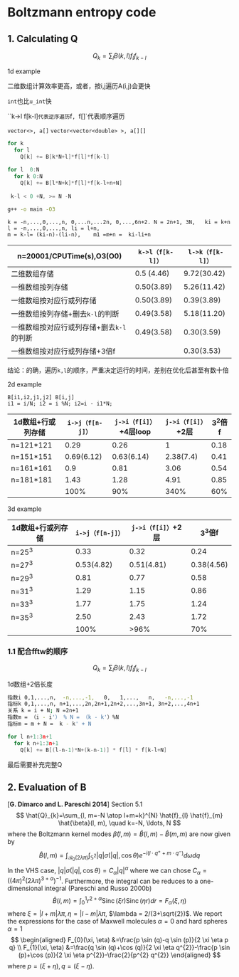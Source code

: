 # Boltzmann entropy code

## 1. Calculating Q

$$
Q_k = \sum_l B(k,l) f_l f_{k-l}
$$



1d example

二维数组计算效率更高，或者，按i,j遍历A(i,j)会更快

`int`也比`u_int`快

``k->l f[k-l]`代表逆序遍历`f`, `f[]`代表顺序遍历

`vector<>, a[]` `vector<vector<double> >, a[][]` 

```cpp
for k
  for l
    Q[k] += B[k*N+l]*f[l]*f[k-l]
    
for l  0:N
  for k 0:N
    Q[k] += B[l*N+k]*f[l]*f[k-l+n+N]
    
 k-l < 0 +N, >= N -N
```

```sh
g++ -o main -O3 
```

```
k = -n,...,0,...,n, 0,...n,...2n, 0,...,6n+2. N = 2n+1, 3N,   ki = k+n
l = -n,...,0,...,n, li = l+n, 
m = k-l= (ki-n)-(li-n),    m1 =m+n =  ki-li+n
```



| n=20001/CPUTime(s),O3(O0)                | `k->l（f[k-l]）` | `l->k（f[k-l]）` |
| ---------------------------------------- | ---------------- | ---------------- |
| 二维数组存储                             | 0.5 (4.46)       | 9.72(30.42)      |
| 一维数组按列存储                         | 0.50(3.89)       | 5.26(11.42)      |
| 一维数组按对应行或列存储                 | 0.50(3.89)       | 0.39(3.89)       |
| 一维数组按列存储+删去`k-l`的判断         | 0.49(3.58)       | 5.18(11.20)      |
| 一维数组按对应行或列存储+删去`k-l`的判断 | 0.49(3.58)       | 0.30(3.59)       |
| 一维数组按对应行或列存储+3倍f            |                  | 0.30(3.53)       |

结论：的确，遍历`k,l`的顺序，严重决定运行的时间，差别在优化后甚至有数十倍

2d example

````
B[i1,i2,j1,j2] B[i,j]
i1 = i/N; i2 = i %N; i2=i - i1*N;
````



| 1d数组+行或列存储 | `i->j（f[n-j]）` | `j->i（f[i]）`+4层loop | `j->i（f[i]）`+2层 | $3^2$倍f |
| ----------------- | ---------------- | ---------------------- | ------------------ | -------- |
| n=121*121         | 0.29             | 0.26                   | 1                  | 0.18     |
| n=151*151         | 0.69(6.12)       | 0.63(6.14)             | 2.38(7.4)          | 0.41     |
| n=161*161         | 0.9              | 0.81                   | 3.06               | 0.54     |
| n=181*181         | 1.43             | 1.28                   | 4.91               | 0.85     |
|                   | 100%             | 90%                    | 340%               | 60%      |



3d example

| 1d数组+行或列存储 | `i->j（f[n-j]）` | `j->i（f[i]）`+2层 | $3^3$倍f   |
| ----------------- | ---------------- | ------------------ | ---------- |
| n=$25^3$          | 0.33             | 0.32               | 0.24       |
| n=$27^3$          | 0.53(4.82)       | 0.51(4.81)         | 0.38(4.56) |
| n=$29^3$          | 0.81             | 0.77               | 0.58       |
| n=$31^3$          | 1.29             | 1.15               | 0.86       |
| n=$33^3$          | 1.77             | 1.75               | 1.24       |
| n=$35^3$          | 2.50             | 2.43               | 1.72       |
|                   | 100%             | >96%               | 70%        |



### 1.1 配合fftw的顺序

$$
Q_k = \sum_l B(k,l) f_l f_{k-l}
$$

1d数组+2倍长度

```sh
指数i 0,1,...,n,  -n,...,-1,   0,   1,...,   n,   -n,...,-1
指标k 0,1,...,n, n+1,...,2n,2n+1,2n+2,...,3n+1, 3n+2,...,4n+1
关系 k = i + N; N =2n+1
指数m = （i - i'） % N = （k - k'）%N
指标m = m + N =  k - k' + N
```

```cpp
for l n+1:3n+1
  for k n+1:3n+1
    Q[k] += B[(l-n-1)*N+(k-n-1)] * f[l] * f[k-l+N]
```
最后需要补充完整Q

## 2. Evaluation of B

[**G. Dimarco and L. Pareschi 2014**] Section 5.1
$$
\hat{Q}_{k}=\sum_{l, m=-N \atop l+m=k}^{N} \hat{f}_{l} \hat{f}_{m} \hat{\beta}(l, m), \quad k=-N, \ldots, N
$$
where the Boltzmann kernel modes $\hat{\beta}(l, m)=\hat{B}(l, m)-\hat{B}(m, m)$ are now given by 
$$
\hat{B}(l, m)=\int_{\mathcal{B}_{0}(2 \lambda \pi)} \int_{\mathbb{S}^{2}}|q| \sigma(|q|, \cos \theta) e^{-i\left(l \cdot q^{+}+m \cdot q^{-}\right)} d \omega d q
$$
In the VHS case, $|q| \sigma(|q|, \cos \theta)=C_{\alpha}|q|^{\alpha}$ where we can chose $C_{\alpha}=\left((4 \pi)^{2}(2 \lambda \pi)^{3+\alpha}\right)^{-1}$. Furthermore, the integral can be reduces to a one-dimensional integral (Pareschi and Russo 2000b)
$$
\hat{B}(l, m)=\int_{0}^{1} r^{2+\alpha} \operatorname{Sinc}(\xi r) \operatorname{Sinc}(\eta r) d r=F_{\alpha}(\xi, \eta)
$$
where $\xi=|l+m| \lambda \pi, \eta=|l-m| \lambda \pi$, $\lambda = 2/(3+\sqrt{2})$. We report the expressions for the case of Maxwell molecules $\alpha = 0$ and hard spheres $\alpha = 1$
$$
\begin{aligned} F_{0}(\xi, \eta) &=\frac{p \sin (q)-q \sin (p)}{2 \xi \eta p q} \\ F_{1}(\xi, \eta) &=\frac{q \sin (q)+\cos (q)}{2 \xi \eta q^{2}}-\frac{p \sin (p)+\cos (p)}{2 \xi \eta p^{2}}-\frac{2}{p^{2} q^{2}} \end{aligned}
$$
where $p=(\xi+\eta), q=(\xi-\eta)$.





